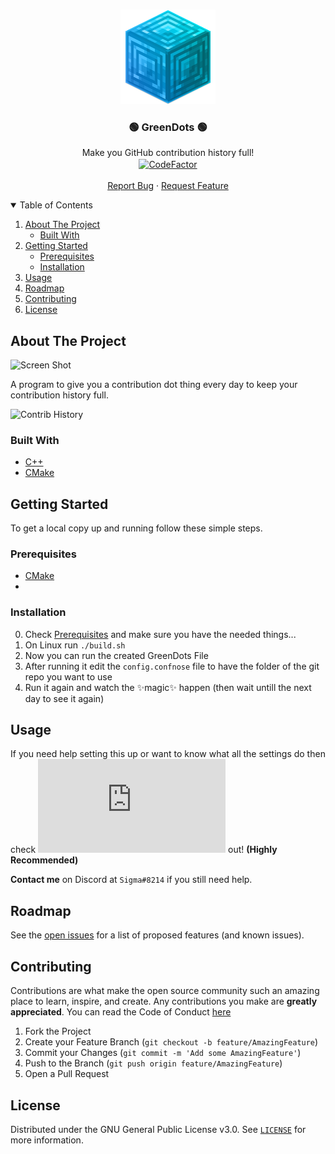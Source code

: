 <br />
<p align="center">
  <a href="https://github.com/Basicprogrammer10/GreenDots/">
    <img src="https://raw.githubusercontent.com/Basicprogrammer10/GreenDots/main/Icon.png" alt="Logo" width="30%" />
  </a>

  <h3 align="center">🟢 GreenDots 🟢</h3>

  <p align="center">
    Make you GitHub contribution history full!
    <br />
    <a href="https://www.codefactor.io/repository/github/basicprogrammer10/greendots/overview/main" align="center" >
      <img src="https://www.codefactor.io/repository/github/basicprogrammer10/greendots/badge/main" alt="CodeFactor" align="center" />
    </a>
    <br />
    <br />
    <a href="https://github.com/Basicprogrammer10/GreenDots/issues">Report Bug</a>
    ·
    <a href="https://github.com/Basicprogrammer10/GreenDots/issues">Request Feature</a>
  </p>
</p>


<!-- TABLE OF CONTENTS -->
<details open="open">
  <summary>Table of Contents</summary>
  <ol>
    <li>
      <a href="#about-the-project">About The Project</a>
      <ul>
        <li><a href="#built-with">Built With</a></li>
      </ul>
    </li>
    <li>
      <a href="#getting-started">Getting Started</a>
      <ul>
        <li><a href="#prerequisites">Prerequisites</a></li>
        <li><a href="#installation">Installation</a></li>
      </ul>
    </li>
    <li><a href="#usage">Usage</a></li>
    <li><a href="#roadmap">Roadmap</a></li>
    <li><a href="#contributing">Contributing</a></li>
    <li><a href="#license">License</a></li>
  </ol>
</details>



<!-- ABOUT THE PROJECT -->
## About The Project

![Screen Shot](https://i.imgur.com/ehLe8td.png)

A program to give you a contribution dot thing every day to keep your contribution history full.

![Contrib History](https://i.imgur.com/b0RnS0R.png)

### Built With

* [C++](https://isocpp.org/)
* [CMake](https://cmake.org/)

<!-- GETTING STARTED -->
## Getting Started

To get a local copy up and running follow these simple steps.

### Prerequisites

* [CMake](https://cmake.org/)
* 
### Installation

0. Check [Prerequisites](#prerequisites) and make sure you have the needed things...
1. On Linux run `./build.sh`
2. Now you can run the created GreenDots File
3. After running it edit the `config.confnose` file to have the folder of the git repo you want to use
4. Run it again and watch the ✨magic✨ happen (then wait untill the next day to see it again)

<!-- USAGE EXAMPLES -->
## Usage

If you need help setting this up or want to know what all the settings do then check **![this](https://github.com/Basicprogrammer10/2B2T-Queue-Notifier/blob/master/Settings.md)** out! **(Highly Recommended)**

**Contact me** on Discord at `Sigma#8214` if you still need help.



<!-- ROADMAP -->
## Roadmap

See the [open issues](https://github.com/Basicprogrammer10/GreenDots/issues) for a list of proposed features (and known issues).

<!-- CONTRIBUTING -->
## Contributing

Contributions are what make the open source community such an amazing place to learn, inspire, and create. Any contributions you make are **greatly appreciated**. You can read the Code of Conduct [here](https://github.com/Basicprogrammer10/GreenDots/blob/main/CODE_OF_CONDUCT.md)

1. Fork the Project
2. Create your Feature Branch (`git checkout -b feature/AmazingFeature`)
3. Commit your Changes (`git commit -m 'Add some AmazingFeature'`)
4. Push to the Branch (`git push origin feature/AmazingFeature`)
5. Open a Pull Request



<!-- LICENSE -->
## License

Distributed under the GNU General Public License v3.0. See [`LICENSE`](https://github.com/Basicprogrammer10/GreenDots/blob/main/LICENSE) for more information.
